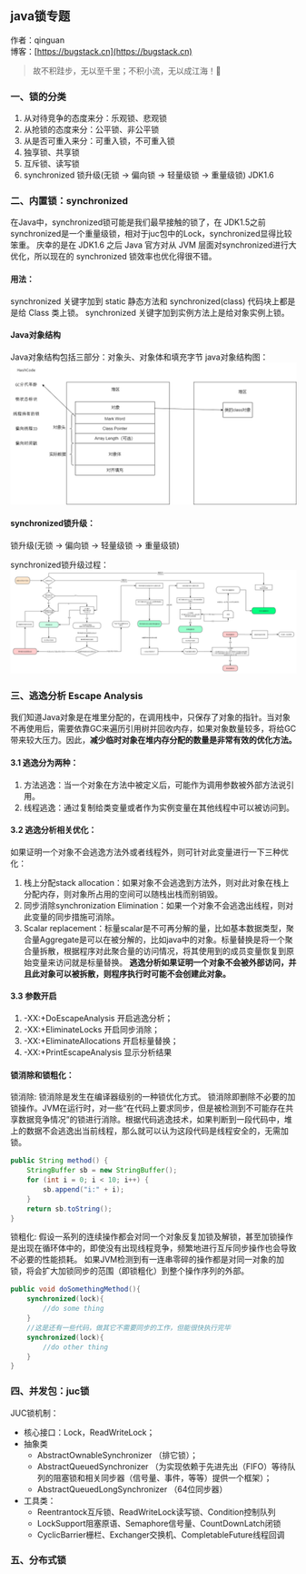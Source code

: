 ## java锁专题

作者：qinguan
<br/>博客：[https://bugstack.cn](https://bugstack.cn)

> 故不积跬步，无以至千里；不积小流，无以成江海！🌻

### 一、锁的分类
1. 从对待竞争的态度来分：乐观锁、悲观锁
2. 从抢锁的态度来分：公平锁、非公平锁
3. 从是否可重入来分：可重入锁，不可重入锁
4. 独享锁、共享锁
5. 互斥锁、读写锁
6. synchronized 锁升级(无锁 -> 偏向锁 -> 轻量级锁 -> 重量级锁) JDK1.6

### 二、内置锁：synchronized
在Java中，synchronized锁可能是我们最早接触的锁了，在 JDK1.5之前synchronized是一个重量级锁，相对于juc包中的Lock，synchronized显得比较笨重。
庆幸的是在 JDK1.6 之后 Java 官⽅对从 JVM 层⾯对synchronized进行⼤优化，所以现在的 synchronized 锁效率也优化得很不错。

#### 用法：
synchronized 关键字加到 static 静态方法和 synchronized(class) 代码块上都是是给 Class 类上锁。
synchronized 关键字加到实例方法上是给对象实例上锁。

#### Java对象结构
Java对象结构包括三部分：对象头、对象体和填充字节
java对象结构图：
![java对象结构图](https://raw.githubusercontent.com/qinguan1/qinguan1.github.io/main/docs/assets/img/qinguan/java对象结构.png)
#### synchronized锁升级：
锁升级(无锁 -> 偏向锁 -> 轻量级锁 -> 重量级锁) 

synchronized锁升级过程：
![synchronized锁升级](https://raw.githubusercontent.com/qinguan1/qinguan1.github.io/main/docs/assets/img/qinguan/synchronized锁升级过程.png)


### 三、逃逸分析 Escape Analysis

我们知道Java对象是在堆里分配的，在调用栈中，只保存了对象的指针。当对象不再使用后，需要依靠GC来遍历引用树并回收内存，如果对象数量较多，将给GC带来较大压力。因此，**减少临时对象在堆内存分配的数量是非常有效的优化方法。**

#### 3.1 逃逸分为两种：
1. 方法逃逸：当一个对象在方法中被定义后，可能作为调用参数被外部方法说引用。
2. 线程逃逸：通过复制给类变量或者作为实例变量在其他线程中可以被访问到。

#### 3.2 逃逸分析相关优化：
如果证明一个对象不会逃逸方法外或者线程外，则可针对此变量进行一下三种优化：
1. 栈上分配stack allocation：如果对象不会逃逸到方法外，则对此对象在栈上分配内存，则对象所占用的空间可以随栈出栈而别销毁。
2. 同步消除synchronization Elimination：如果一个对象不会逃逸出线程，则对此变量的同步措施可消除。
3. Scalar replacement：标量scalar是不可再分解的量，比如基本数据类型，聚合量Aggregate是可以在被分解的，比如java中的对象。标量替换是将一个聚合量拆散，根据程序对此聚合量的访问情况，将其使用到的成员变量恢复到原始变量来访问就是标量替换。
**逃逸分析如果证明一个对象不会被外部访问，并且此对象可以被拆散，则程序执行时可能不会创建此对象。**

#### 3.3 参数开启
1. -XX:+DoEscapeAnalysis    开启逃逸分析；
2. -XX:+EliminateLocks  开启同步消除；
3. -XX:+EliminateAllocations    开启标量替换；
4. -XX:+PrintEscapeAnalysis 显示分析结果

#### 锁消除和锁粗化：

锁消除:
锁消除是发生在编译器级别的一种锁优化方式。
锁消除即删除不必要的加锁操作。JVM在运行时，对一些“在代码上要求同步，但是被检测到不可能存在共享数据竞争情况”的锁进行消除。根据代码逃逸技术，如果判断到一段代码中，堆上的数据不会逃逸出当前线程，那么就可以认为这段代码是线程安全的，无需加锁。

```java
public String method() {
    StringBuffer sb = new StringBuffer();
    for (int i = 0; i < 10; i++) {
        sb.append("i:" + i);
    }
    return sb.toString();
}
```

锁粗化:
假设一系列的连续操作都会对同一个对象反复加锁及解锁，甚至加锁操作是出现在循环体中的，即使没有出现线程竞争，频繁地进行互斥同步操作也会导致不必要的性能损耗。
如果JVM检测到有一连串零碎的操作都是对同一对象的加锁，将会扩大加锁同步的范围（即锁粗化）到整个操作序列的外部。

```java
public void doSomethingMethod(){
    synchronized(lock){
        //do some thing
    }
    //这是还有一些代码，做其它不需要同步的工作，但能很快执行完毕
    synchronized(lock){
        //do other thing
    }
}

```

### 四、并发包：juc锁

JUC锁机制：
- 核心接口：Lock，ReadWriteLock；
- 抽象类
    - AbstractOwnableSynchronizer （排它锁）；
    - AbstractQueuedSynchronizer （为实现依赖于先进先出（FIFO）等待队列的阻塞锁和相关同步器（信号量、事件，等等）提供一个框架）；
    - AbstractQueuedLongSynchronizer （64位同步器） 
- 工具类：
    - Reentrantock互斥锁、ReadWriteLock读写锁、Condition控制队列
    - LockSupport阻塞原语、Semaphore信号量、CountDownLatch闭锁
    - CyclicBarrier栅栏、Exchanger交换机、CompletableFuture线程回调

### 五、分布式锁











